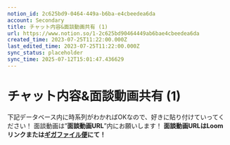 ```yaml
---
notion_id: 2c625bd9-0464-449a-b6ba-e4cbeedea6da
account: Secondary
title: チャット内容&面談動画共有 (1)
url: https://www.notion.so/1-2c625bd90464449ab6bae4cbeedea6da
created_time: 2023-07-25T11:22:00.000Z
last_edited_time: 2023-07-25T11:22:00.000Z
sync_status: placeholder
sync_time: 2025-07-12T15:01:47.436629
---
```

# チャット内容&面談動画共有 (1)

下記データベース内に時系列がわかればOKなので、好きに貼り付けていってください！
面談動画は”**面談動画URL**”内にお願いします！
**面談動画URLはLoomリンクまたは**[**ギガファイル便**](https://gigafile.nu/)**にて！**